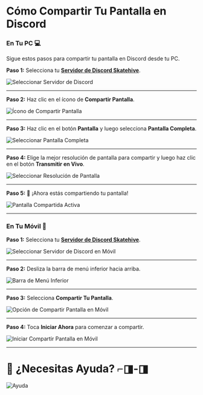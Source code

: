 # Cómo Compartir Tu Pantalla en Discord

### **En Tu PC** 💻
Sigue estos pasos para compartir tu pantalla en Discord desde tu PC.

**Paso 1:**
Selecciona tu <a href="https://discord.gg/R4s2ykDN" class="button-link" target="_blank">**Servidor de Discord Skatehive**</a>.

![Seleccionar Servidor de Discord](https://hackmd.io/_uploads/SkscTAFLA.png)

---

**Paso 2:**
Haz clic en el ícono de **Compartir Pantalla**.

![Ícono de Compartir Pantalla](https://hackmd.io/_uploads/rkgRRRY8R.png)

---

**Paso 3:**
Haz clic en el botón **Pantalla** y luego selecciona **Pantalla Completa**.

![Seleccionar Pantalla Completa](https://hackmd.io/_uploads/BJ40ek58A.png)

---

**Paso 4:**
Elige la mejor resolución de pantalla para compartir y luego haz clic en el botón **Transmitir en Vivo**.

![Seleccionar Resolución de Pantalla](https://hackmd.io/_uploads/Sku6fk5UR.png)

---

**Paso 5:**
🎉 ¡Ahora estás compartiendo tu pantalla!

![Pantalla Compartida Activa](https://hackmd.io/_uploads/H1XcXyc8A.png)

---

### **En Tu Móvil** 📱

**Paso 1:**
Selecciona tu <a href="https://discord.gg/R4s2ykDN" class="button-link" target="_blank">**Servidor de Discord Skatehive**</a>.

![Seleccionar Servidor de Discord en Móvil](https://hackmd.io/_uploads/SJjhGQ9UC.jpg)

---

**Paso 2:**
Desliza la barra de menú inferior hacia arriba.

![Barra de Menú Inferior](https://hackmd.io/_uploads/HkHtmX58C.jpg)

---

**Paso 3:**
Selecciona **Compartir Tu Pantalla**.

![Opción de Compartir Pantalla en Móvil](https://hackmd.io/_uploads/H1kWHQqLA.jpg)

---

**Paso 4:**
Toca **Iniciar Ahora** para comenzar a compartir.

![Iniciar Compartir Pantalla en Móvil](https://hackmd.io/_uploads/ryWj8QqU0.jpg)

---

# 🎉 ¿Necesitas Ayuda? ⌐◨-◨

![Ayuda](https://hackmd.io/_uploads/r1uA0QcI0.gif)
